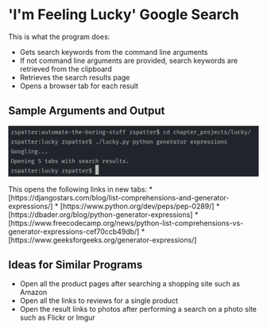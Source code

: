 # 'I'm Feeling Lucky' Google Search

This is what the program does:
* Gets search keywords from the command line arguments
* If not command line arguments are provided, search keywords are retrieved from the clipboard
* Retrieves the search results page
* Opens a browser tab for each result

## Sample Arguments and Output
<p align=center>
  <img src=./sample_arguments.png alt=sample command line arguments>
</p>
This opens the following links in new tabs:
* [https://djangostars.com/blog/list-comprehensions-and-generator-expressions/]
* [https://www.python.org/dev/peps/pep-0289/]
* [https://dbader.org/blog/python-generator-expressions]
* [https://www.freecodecamp.org/news/python-list-comprehensions-vs-generator-expressions-cef70ccb49db/]
* [https://www.geeksforgeeks.org/generator-expressions/]

## Ideas for Similar Programs
* Open all the product pages after searching a shopping site such as Amazon
* Open all the links to reviews for a single product
* Open the result links to photos after performing a search on a photo site such as Flickr or Imgur
